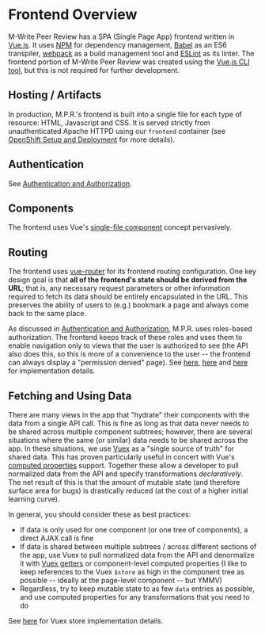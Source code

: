 # Frontend Overview

M-Write Peer Review has a SPA (Single Page App) frontend written in [Vue.js](https://vuejs.org/).  It uses
[NPM](https://www.npmjs.com/) for dependency management, [Babel](https://babeljs.io/) as an ES6 transpiler,
[webpack](https://webpack.js.org/) as a build management tool and [ESLint](https://eslint.org/) as its linter.
The frontend portion of M-Write Peer Review was created using the [Vue.js CLI tool](https://cli.vuejs.org/), but this
is not required for further development.

## Hosting / Artifacts

In production, M.P.R.'s frontend is built into a single file for each type of resource: HTML, Javascript and CSS.
It is served strictly from unauthenticated Apache HTTPD using our `frontend` container (see
[OpenShift Setup and Deployment](openshift-setup-and-deployment.md) for more details).

## Authentication

See [Authentication and Authorization](authentication-and-authorization.md).

## Components

The frontend uses Vue's [single-file component](https://vuejs.org/v2/guide/single-file-components.html) concept
pervasively. 

## Routing

The frontend uses [vue-router](https://router.vuejs.org/) for its frontend routing configuration.  One key design
goal is that **all of the frontend's state should be derived from the URL**; that is, any necessary request parameters
or other information required to fetch its data should be entirely encapsulated in the URL.  This preserves the ability
of users to (e.g.) bookmark a page and always come back to the same place.

As discussed in [Authentication and Authorization](authentication-and-authorization.md), M.P.R. uses roles-based
authorization.  The frontend keeps track of these roles and uses them to enable navigation only to views that the user
is authorized to see (the API also does this, so this is more of a convenience to the user -- the frontend can always
display a "permission denied" page).  See [here](/frontend/src/router/index.js), [here](/frontend/src/router/guards.js)
and [here](/frontend/src/router/helpers.js) for implementation details.

## Fetching and Using Data

There are many views in the app that "hydrate" their components with the data from a single API call.  This is fine as
long as that data never needs to be shared across multiple component subtrees; however, there are several situations
where the same (or similar) data needs to be shared across the app.  In these situations, we use
[Vuex](https://vuex.vuejs.org/) as a "single source of truth" for shared data.  This has proven particularly useful in
concert with Vue's [computed properties](https://vuejs.org/v2/guide/computed.html) support.  Together these allow a
developer to pull normalized data from the API and specify transformations *declaratively*.  The net result of this is
that the amount of mutable state (and therefore surface area for bugs) is drastically reduced (at the cost of a higher
initial learning curve).

In general, you should consider these as best practices:
* If data is only used for one component (or one tree of components), a direct AJAX call is fine
* If data is shared between multiple subtrees / across different sections of the app, use Vuex to pull normalized data
from the API and denormalize it with [Vuex getters](https://vuex.vuejs.org/guide/getters.html) or component-level
computed properties (I like to keep references to the Vuex `$store` as high in the component tree as possible -- ideally
at the page-level component -- but YMMV)
* Regardless, try to keep mutable state to as few `data` entries as possible, and use computed properties for any
transformations that you need to do

See [here](/frontend/src/store/index.js) for Vuex store implementation details.
